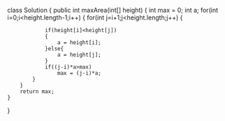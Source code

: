 class Solution {
    public int maxArea(int[] height) {
        int max = 0;
        int a;
        for(int i=0;i<height.length-1;i++)
        {
            for(int j=i+1;j<height.length;j++)
            {
                
                if(height[i]<height[j])
                {
                    a = height[i];
                }else{
                    a = height[j];
                }
                if((j-i)*a>max)
                    max = (j-i)*a;
            }
        }
        return max;
    }
}
